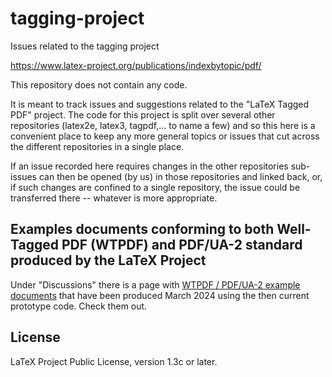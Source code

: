 # tagging-project

Issues related to the tagging project

<https://www.latex-project.org/publications/indexbytopic/pdf/>

This repository does not contain any code.

It is meant to track issues and suggestions related to the "LaTeX Tagged PDF" 
project. The code for this project is split over several other repositories 
(latex2e, latex3, tagpdf,... to name a few) and so this here is a convenient 
place to  keep any more general topics or issues that cut across the 
different repositories in a single place. 

If an issue recorded here requires changes in the other repositories 
sub-issues can then be opened (by us) in those repositories and linked back, 
or, if such changes are confined to a single repository, the issue could be 
transferred there -- whatever is more appropriate. 

## Examples documents conforming to both Well-Tagged PDF (WTPDF) and PDF/UA-2 standard produced by the LaTeX Project

Under "Discussions" there is a page with [WTPDF / PDF/UA-2 example documents](https://github.com/latex3/tagging-project/discussions/72) that have been produced March 2024 using the then current prototype code. Check them out.

## License

LaTeX Project Public License, version 1.3c or later.
